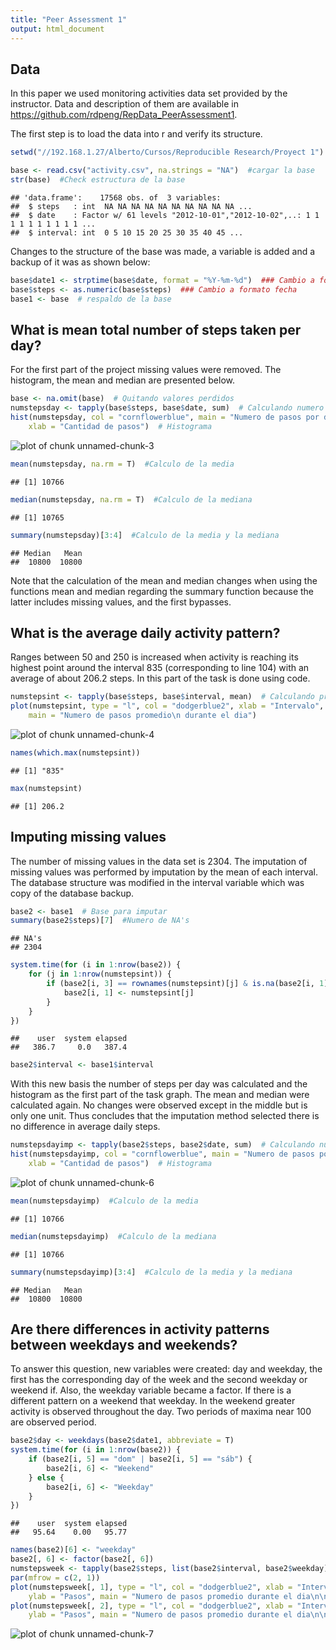 ```yaml
---
title: "Peer Assessment 1"
output: html_document
---
```


Data
---------------------


In this paper we used monitoring activities data set provided by the instructor. Data and description of them are available in https://github.com/rdpeng/RepData_PeerAssessment1.

The first step is to load the data into r and verify its structure.


```r
setwd("//192.168.1.27/Alberto/Cursos/Reproducible Research/Proyect 1")  #cambio de wd

base <- read.csv("activity.csv", na.strings = "NA")  #cargar la base
str(base)  #Check estructura de la base
```

```
## 'data.frame':	17568 obs. of  3 variables:
##  $ steps   : int  NA NA NA NA NA NA NA NA NA NA ...
##  $ date    : Factor w/ 61 levels "2012-10-01","2012-10-02",..: 1 1 1 1 1 1 1 1 1 1 ...
##  $ interval: int  0 5 10 15 20 25 30 35 40 45 ...
```


Changes to the structure of the base was made, a variable is added and a backup of it was as shown below:


```r
base$date1 <- strptime(base$date, format = "%Y-%m-%d")  ### Cambio a formato fecha
base$steps <- as.numeric(base$steps)  ### Cambio a formato fecha
base1 <- base  # respaldo de la base
```


What is mean total number of steps taken per day?
---------------------

For the first part of the project missing values were removed. The histogram, the mean and median are presented below.


```r
base <- na.omit(base)  # Quitando valores perdidos
numstepsday <- tapply(base$steps, base$date, sum)  # Calculando numero de pasos por dia
hist(numstepsday, col = "cornflowerblue", main = "Numero de pasos por dia", 
    xlab = "Cantidad de pasos")  # Histograma
```

![plot of chunk unnamed-chunk-3](figure/unnamed-chunk-3.png) 

```r
mean(numstepsday, na.rm = T)  #Calculo de la media
```

```
## [1] 10766
```

```r
median(numstepsday, na.rm = T)  #Calculo de la mediana
```

```
## [1] 10765
```

```r
summary(numstepsday)[3:4]  #Calculo de la media y la mediana
```

```
## Median   Mean 
##  10800  10800
```


Note that the calculation of the mean and median changes when using the functions mean and median regarding the summary function because the latter includes missing values, and the first bypasses.

What is the average daily activity pattern?
---------------------

Ranges between 50 and 250 is increased when activity is reaching its highest point around the interval 835 (corresponding to line 104) with an average of about 206.2 steps. In this part of the task is done using code.


```r
numstepsint <- tapply(base$steps, base$interval, mean)  # Calculando promedio de pasos en cada intervalo de tiempo por dia
plot(numstepsint, type = "l", col = "dodgerblue2", xlab = "Intervalo", ylab = "Pasos", 
    main = "Numero de pasos promedio\n durante el dia")
```

![plot of chunk unnamed-chunk-4](figure/unnamed-chunk-4.png) 

```r
names(which.max(numstepsint))
```

```
## [1] "835"
```

```r
max(numstepsint)
```

```
## [1] 206.2
```


Imputing missing values
---------------------

The number of missing values in the data set is 2304. The imputation of missing values was performed by imputation by the mean of each interval. The database structure was modified in the interval variable which was copy of the database backup.


```r
base2 <- base1  # Base para imputar
summary(base2$steps)[7]  #Numero de NA's
```

```
## NA's 
## 2304
```

```r
system.time(for (i in 1:nrow(base2)) {
    for (j in 1:nrow(numstepsint)) {
        if (base2[i, 3] == rownames(numstepsint)[j] & is.na(base2[i, 1])) {
            base2[i, 1] <- numstepsint[j]
        }
    }
})
```

```
##    user  system elapsed 
##   386.7     0.0   387.4
```

```r
base2$interval <- base1$interval
```


With this new basis the number of steps per day was calculated and the histogram as the first part of the task graph. The mean and median were calculated again. No changes were observed except in the middle but is only one unit. Thus concludes that the imputation method selected there is no difference in average daily steps.



```r
numstepsdayimp <- tapply(base2$steps, base2$date, sum)  # Calculando numero de pasos por dia
hist(numstepsdayimp, col = "cornflowerblue", main = "Numero de pasos por dia", 
    xlab = "Cantidad de pasos")  # Histograma
```

![plot of chunk unnamed-chunk-6](figure/unnamed-chunk-6.png) 

```r
mean(numstepsdayimp)  #Calculo de la media
```

```
## [1] 10766
```

```r
median(numstepsdayimp)  #Calculo de la mediana
```

```
## [1] 10766
```

```r
summary(numstepsdayimp)[3:4]  #Calculo de la media y la mediana
```

```
## Median   Mean 
##  10800  10800
```



Are there differences in activity patterns between weekdays and weekends?
---------------------

To answer this question, new variables were created: day and weekday, the first has the corresponding day of the week and the second weekday or weekend if. Also, the weekday variable became a factor. If there is a different pattern on a weekend that weekday. In the weekend greater activity is observed throughout the day. Two periods of maxima near 100 are observed period.



```r
base2$day <- weekdays(base2$date1, abbreviate = T)
system.time(for (i in 1:nrow(base2)) {
    if (base2[i, 5] == "dom" | base2[i, 5] == "sáb") {
        base2[i, 6] <- "Weekend"
    } else {
        base2[i, 6] <- "Weekday"
    }
})
```

```
##    user  system elapsed 
##   95.64    0.00   95.77
```

```r
names(base2)[6] <- "weekday"
base2[, 6] <- factor(base2[, 6])
numstepsweek <- tapply(base2$steps, list(base2$interval, base2$weekday), mean)  # Calculando numero de pasos por dia
par(mfrow = c(2, 1))
plot(numstepsweek[, 1], type = "l", col = "dodgerblue2", xlab = "Intervalo", 
    ylab = "Pasos", main = "Numero de pasos promedio durante el dia\n\n         Weekday")
plot(numstepsweek[, 2], type = "l", col = "dodgerblue2", xlab = "Intervalo", 
    ylab = "Pasos", main = "Numero de pasos promedio durante el dia\n\n         Weekend")
```

![plot of chunk unnamed-chunk-7](figure/unnamed-chunk-7.png) 


